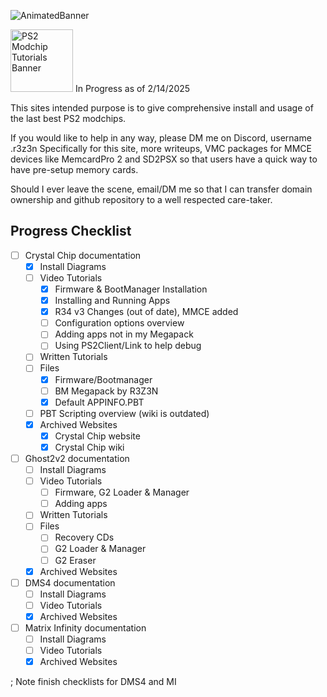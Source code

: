 ![AnimatedBanner](https://ps2modchiptutorials.com/assets/animatedbanner1.gif)

<img src="https://ps2modchiptutorials.com/assets/animatedbanner1/index.html" alt="PS2 Modchip Tutorials Banner" style="height: 100px; width:100px;"/>
In Progress as of 2/14/2025

This sites intended purpose is to give comprehensive install and usage of the last best PS2 modchips.

If you would like to help in any way, please DM me on Discord, username .r3z3n
Specifically for this site, more writeups, VMC packages for MMCE devices like MemcardPro 2 and SD2PSX
so that users have a quick way to have pre-setup memory cards. 


Should I ever leave the scene, email/DM me so that I can transfer domain ownership and github repository
to a well respected care-taker.


## Progress Checklist
- [ ] Crystal Chip documentation
    * [x] Install Diagrams
    * [ ] Video Tutorials
        * [x] Firmware & BootManager Installation
        * [x] Installing and Running Apps
        * [x] R34 v3 Changes (out of date), MMCE added
        * [ ] Configuration options overview
        * [ ] Adding apps not in my Megapack
        * [ ] Using PS2Client/Link to help debug
    * [ ] Written Tutorials
    * [ ] Files
        * [x] Firmware/Bootmanager
        * [ ] BM Megapack by R3Z3N
        * [x] Default APPINFO.PBT
    * [ ] PBT Scripting overview (wiki is outdated)
    * [x] Archived Websites
        * [x] Crystal Chip website
        * [x] Crystal Chip wiki

- [ ] Ghost2v2 documentation
    * [ ] Install Diagrams
    * [ ] Video Tutorials
        * [ ] Firmware, G2 Loader & Manager
        * [ ] Adding apps
    * [ ] Written Tutorials
    * [ ] Files
        * [ ] Recovery CDs
        * [ ] G2 Loader & Manager
        * [ ] G2 Eraser
    * [x] Archived Websites
- [ ] DMS4 documentation
    * [ ] Install Diagrams
    * [ ] Video Tutorials
    * [x] Archived Websites
- [ ] Matrix Infinity documentation
    * [ ] Install Diagrams
    * [ ] Video Tutorials
    * [x] Archived Websites

; Note finish checklists for DMS4 and MI